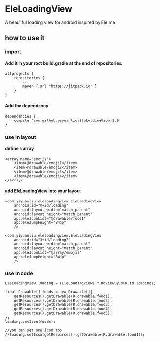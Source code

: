# EleLoadingView

A beautiful loading view for android inspired by Ele.me 

## how to use it 

### import

#### Add it in your root build.gradle at the end of repositories:
```
allprojects {
	repositories {
		...
		maven { url "https://jitpack.io" }
	}
}
```

#### Add the dependency
```
dependencies {
	compile 'com.github.yiyuanliu:EleLoadingView:1.0'
}
```

### use in layout

#### define a array

```
<array name="emojis">
	<item>@drawable/emoji1</item>
    <item>@drawable/emoji2</item>
	<item>@drawable/emoji3</item>
    <item>@drawable/emoji4</item>
</array>
```

#### add EleLoadingView into your layout

```
<com.yiyuanliu.eleloadingview.EleLoadingView
    android:id="@+id/loading"        
	android:layout_width="match_parent"
    android:layout_height="match_parent"
    app:eleIconList="@drawable/food1"
    app:eleJumpHeight="84dp"
	/>

<com.yiyuanliu.eleloadingview.EleLoadingView
    android:id="@+id/loading2"        
	android:layout_width="match_parent"
    android:layout_height="match_parent"
    app:eleIconList="@array/emojis"
    app:eleJumpHeight="84dp"
	/>
```

### use in code

```
EleLoadingView loading = (EleLoadingView) findViewById(R.id.loading);

final Drawable[] foods = new Drawable[]{
    getResources().getDrawable(R.drawable.food1),
	getResources().getDrawable(R.drawable.food2),
    getResources().getDrawable(R.drawable.food3),
    getResources().getDrawable(R.drawable.food4),
    getResources().getDrawable(R.drawable.food5),
};
loading.setIcon(foods);

//you can set one icon too
//loading.setIcon(getResources().getDrawable(R.drawable.food1));
```
